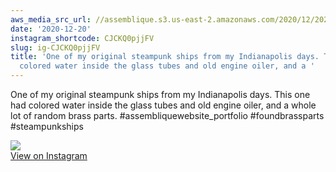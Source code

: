 ```yaml
---
aws_media_src_url: //assemblique.s3.us-east-2.amazonaws.com/2020/12/2020-12-20_20-56-11_UTC.jpg
date: '2020-12-20'
instagram_shortcode: CJCKQ0pjjFV
slug: ig-CJCKQ0pjjFV
title: 'One of my original steampunk ships from my Indianapolis days. This one had
  colored water inside the glass tubes and old engine oiler, and a '
---
```


One of my original steampunk ships from my Indianapolis days. This one had colored water inside the glass tubes and old engine oiler, and a whole lot of random brass parts. #assembliquewebsite\_portfolio #foundbrassparts #steampunkships 

![](//assemblique.s3.us-east-2.amazonaws.com/2020/12/2020-12-20_20-56-11_UTC.jpg)   
[View on Instagram](https://www.instagram.com/p/CJCKQ0pjjFV/)